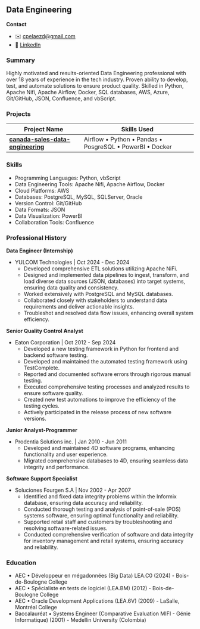 ## Data Engineering

**Contact**
* ✉️ <a href="mailto:cpelaezd@gmail.com">cpelaezd@gmail.com</a> 
* 🔗 <a href="https://www.linkedin.com/in/carlos-m-pelaez">LinkedIn</a>

### Summary

Highly motivated and results-oriented Data Engineering professional with over 18 years of experience in the tech industry. Proven ability to develop, test, and automate solutions to ensure product quality. Skilled in Python, Apache Nifi, Apache Airflow, Docker, SQL databases, AWS, Azure, Git/GitHub, JSON, Confluence, and vbScript.

### Projects

| Project Name | Skills Used |
|---|---|
| **[canada-sales-data-engineering](https://github.com/cpelaezdc/canada-sales-data-engineering-project)** | Airflow • Python • Pandas • PosgreSQL • PowerBI • Docker |

### Skills

* Programming Languages: Python, vbScript
* Data Engineering Tools: Apache Nifi, Apache Airflow, Docker
* Cloud Platforms: AWS
* Databases: PostgreSQL, MySQL, SQLServer, Oracle
* Version Control: Git/GitHub
* Data Formats: JSON
* Data Visualization: PowerBI
* Collaboration Tools: Confluence

### Professional History

**Data Engineer (Internship)**

* YULCOM Technologies | Oct 2024 - Dec 2024
    * Developed comprehensive ETL solutions utilizing Apache NiFi.
    * Designed and implemented data pipelines to ingest, transform, and load diverse data sources (JSON, databases) into target systems, ensuring data quality and consistency.
    * Worked extensively with PostgreSQL and MySQL databases.
    * Collaborated closely with stakeholders to understand data requirements and deliver actionable insights.
    * Troubleshot and resolved data flow issues, enhancing overall system efficiency.

**Senior Quality Control Analyst**

* Eaton Corporation | Oct 2012 - Sep 2024
    * Developed a new testing framework in Python for frontend and backend software testing.
    * Developed and maintained the automated testing framework using TestComplete.
    * Reported and documented software errors through rigorous manual testing.
    * Executed comprehensive testing processes and analyzed results to ensure software quality.
    * Created new test automations to improve the efficiency of the testing cycles.
    * Actively participated in the release process of new software versions.

**Junior Analyst-Programmer**

* Prodentia Solutions inc. | Jan 2010 - Jun 2011
    * Developed and maintained 4D software programs, enhancing functionality and user experience.
    * Migrated comprehensive databases to 4D, ensuring seamless data integrity and performance.

**Software Support Specialist**

* Soluciones Fourgen S.A | Nov 2002 - Apr 2007
    * Identified and fixed data integrity problems within the Informix database, ensuring data accuracy and reliability.
    * Conducted thorough testing and analysis of point-of-sale (POS) systems software, ensuring optimal functionality and reliability.
    * Supported retail staff and customers by troubleshooting and resolving software-related issues.
    * Conducted comprehensive verification of software and data integrity for inventory management and retail systems, ensuring accuracy and reliability.

### Education

* AEC • Développeur en mégadonnées (Big Data) LEA.C0 (2024) - Bois-de-Boulogne College
* AEC • Spécialiste en tests de logiciel (LEA.BM) (2012) - Bois-de-Boulogne College
* AEC • Oracle Development Applications (LEA.6V) (2009) - LaSalle, Montréal College
* Baccalauréat • Systems Engineer (Comparative Evaluation MIFI  - Génie Informatique) (2001) - Medellin University (Colombia)

